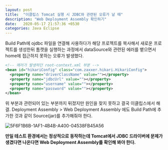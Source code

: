 ```yaml
---
layout: post
title:  "이클립스 Tomcat 실행 시 JDBC와 관련된 오류가 날 때"
description: "Web Deployment Assembly 확인하기"
date:   2020-05-17 21:57:36 +0530
categories: Java Eclipse
---
```

Build Path에 ojdbc 파일을 연결해 사용하다가 해당 프로젝트를 복사해서 새로운 프로젝트를 생성한뒤 톰캣을 실행하는 과정에서 dataSource와 관련된 에러를 뱉으면서 home에 접근하지 못하는 오류가 발생했다.


```xml
<!-- 에러가 발생하던 root-context.xml 부분 -->
<bean id="hikariConfig" class="com.zaxxer.hikari.HikariConfig">
  <property name="driverClassName" value=""></property>
  <property name="jdbcUrl" value=""></property>
  <property name="username" value=""></property>
  <property name="password" value=""></property>
</bean>
```

위 부분과 관련되어 있는 부분까지 뒤졌지만 원인을 찾지 못하고 결국 이클립스에서 해결.
Deployment Assembly > Web Deployment Assembly 에도 Build Path에 추가한 것과 같이 Source(jar)를 추가해줘야 한다.  

![5F6F1B6B-1AF1-4B4B-A400-04538FB45A56](https://user-images.githubusercontent.com/18201794/82147903-f36b6800-988b-11ea-8b02-611fbd76a63e.png)


**만일 테스트 환경에서는 정상적으로 동작하는데 Tomcat에서 JDBC 드라이버에 문제가 생겼다면 나온다면 Web Deployment Assembly를 확인해 봐야 한다.**

